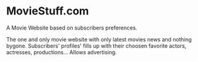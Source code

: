 # MovieStuff.com
A Movie Website based on subscribers preferences.

  The one and only movie website with only latest movies news and nothing bygone.
  Subscribers' profiles' fills up with their choosen favorite actors, actresses, productions...
  Allows advertising.
  
  
